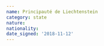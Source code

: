 ```yaml
---
name: Principauté de Liechtenstein
category: state
nature: 
nationality: 
date_signed: '2018-11-12'
---
```

    